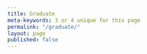 ```yaml
---
title: Graduate
meta-keywords: 3 or 4 unique for this page
permalink: "/graduate/"
layout: page
published: false
---
```


